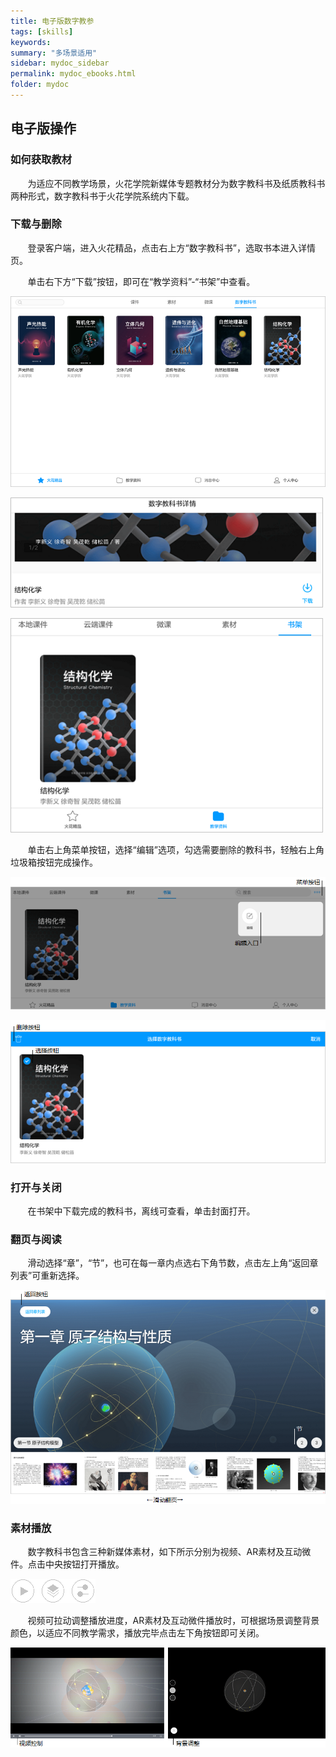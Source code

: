 ```yaml
---
title: 电子版数字教参
tags: [skills]
keywords:
summary: "多场景适用"
sidebar: mydoc_sidebar
permalink: mydoc_ebooks.html
folder: mydoc
---
```


## 电子版操作

### 如何获取教材

&#160; &#160; &#160; &#160;为适应不同教学场景，火花学院新媒体专题教材分为数字教科书及纸质教科书两种形式，数字教科书于火花学院系统内下载。  

### 下载与删除

&#160; &#160; &#160; &#160;登录客户端，进入火花精品，点击右上方“数字教科书”，选取书本进入详情页。

&#160; &#160; &#160; &#160;单击右下方“下载”按钮，即可在“教学资料”-“书架”中查看。

![avatar](images/0005找到数字教科书1.png)

![avatar](images/0005找到数字教科书3.png)

![avatar](images/0005下载数字教科书2.png) 

&#160; &#160; &#160; &#160;单击右上角菜单按钮，选择“编辑”选项，勾选需要删除的教科书，轻触右上角垃圾箱按钮完成操作。

![avatar](images/0005删除数字教科书1.png)

![avatar](images/0005删除数字教科书2.png)

### 打开与关闭

&#160; &#160; &#160; &#160;在书架中下载完成的教科书，离线可查看，单击封面打开。

### 翻页与阅读

&#160; &#160; &#160; &#160;滑动选择“章”，“节”，也可在每一章内点选右下角节数，点击左上角“返回章列表”可重新选择。

![avatar](images/0005选择章节.png)

### 素材播放

&#160; &#160; &#160; &#160;数字教科书包含三种新媒体素材，如下所示分别为视频、AR素材及互动微件。点击中央按钮打开播放。  

![avatar](images/0005素材播放1.png)  

&#160; &#160; &#160; &#160;视频可拉动调整播放进度，AR素材及互动微件播放时，可根据场景调整背景颜色，以适应不同教学需求，播放完毕点击左下角按钮即可关闭。

![avatar](images/0005素材播放2.png)

